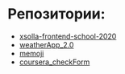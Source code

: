 # Репозитории:
+ [xsolla-frontend-school-2020](https://dmitriyshisterov.github.io/xsolla-frontend-school-2020)
+ [weatherApp_2.0](https://dmitriyshisterov.github.io/weatherApp-2.0)
+ [memoji](https://dmitriyshisterov.github.io/memoji/)
+ [coursera_checkForm](https://dmitriyshisterov.github.io/coursera_checkForm/)
